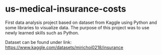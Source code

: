 # us-medical-insurance-costs
First data analysis project based on dataset from Kaggle using Python and some libraries to visualize data. The purpose of this project was to use newly learned skills such as Python.

Dataset can be found under link:
https://www.kaggle.com/datasets/mirichoi0218/insurance
